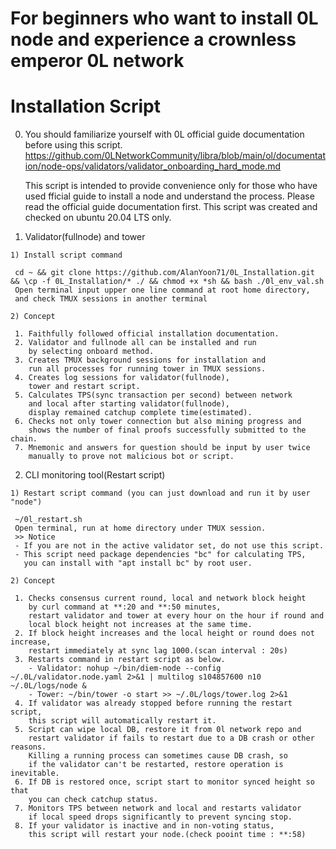 # For beginners who want to install 0L node and experience a crownless emperor 0L network

# Installation Script

  0. You should familiarize yourself with 0L official guide documentation before using this script.
     https://github.com/0LNetworkCommunity/libra/blob/main/ol/documentation/node-ops/validators/validator_onboarding_hard_mode.md
    
     This script is intended to provide convenience only for those 
     who have used fficial guide to install a node and understand the process.
     Please read the official guide documentation first. 
     This script was created and checked on ubuntu 20.04 LTS only.

  1. Validator(fullnode) and tower
  
    1) Install script command

     cd ~ && git clone https://github.com/AlanYoon71/0L_Installation.git && \cp -f 0L_Installation/* ./ && chmod +x *sh && bash ./0l_env_val.sh
     Open terminal input upper one line command at root home directory,
     and check TMUX sessions in another terminal

    2) Concept

     1. Faithfully followed official installation documentation.
     2. Validator and fullnode all can be installed and run
        by selecting onboard method.
     3. Creates TMUX background sessions for installation and 
        run all processes for running tower in TMUX sessions.
     4. Creates log sessions for validator(fullnode),
        tower and restart script.
     5. Calculates TPS(sync transaction per second) between network
        and local after starting validator(fullnode),
        display remained catchup complete time(estimated).
     6. Checks not only tower connection but also mining progress and
        shows the number of final proofs successfully submitted to the chain.
     7. Mnemonic and answers for question should be input by user twice
        manually to prove not malicious bot or script.

  2. CLI monitoring tool(Restart script)

    1) Restart script command (you can just download and run it by user "node")

     ~/0l_restart.sh
     Open terminal, run at home directory under TMUX session.
     >> Notice
     - If you are not in the active validator set, do not use this script.
     - This script need package dependencies "bc" for calculating TPS,
       you can install with "apt install bc" by root user.

    2) Concept
    
     1. Checks consensus current round, local and network block height
        by curl command at **:20 and **:50 minutes, 
        restart validator and tower at every hour on the hour if round and
        local block height not increases at the same time.
     2. If block height increases and the local height or round does not increase,
        restart immediately at sync lag 1000.(scan interval : 20s)
     3. Restarts command in restart script as below.
        - Validator: nohup ~/bin/diem-node --config ~/.0L/validator.node.yaml 2>&1 | multilog s104857600 n10 ~/.0L/logs/node &
        - Tower: ~/bin/tower -o start >> ~/.0L/logs/tower.log 2>&1
     4. If validator was already stopped before running the restart script,
        this script will automatically restart it.
     5. Script can wipe local DB, restore it from 0l network repo and 
        restart validator if fails to restart due to a DB crash or other reasons.
        Killing a running process can sometimes cause DB crash, so 
        if the validator can't be restarted, restore operation is inevitable.
     6. If DB is restored once, script start to monitor synced height so that
        you can check catchup status.
     7. Monitors TPS between network and local and restarts validator
        if local speed drops significantly to prevent syncing stop.
     8. If your validator is inactive and in non-voting status, 
        this script will restart your node.(check pooint time : **:58)